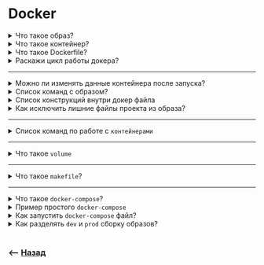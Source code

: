 # Docker

<details>
<summary> Что такое образ?</summary>

![illustration](https://raw.githubusercontent.com/webster6667/documentation/master/documentation-data/illustrations/dd-up.svg)

Набор правил определяющий версию библиотек, порядок запуска команд и структуру папок   

![illustration](https://raw.githubusercontent.com/webster6667/documentation/master/documentation-data/illustrations/dd-down.svg)

</details>

<details>
<summary> Что такое контейнер?</summary>

![illustration](https://raw.githubusercontent.com/webster6667/documentation/master/documentation-data/illustrations/dd-up.svg)

Запущенный изолированный экземпляр образа

![illustration](https://raw.githubusercontent.com/webster6667/documentation/master/documentation-data/illustrations/dd-down.svg)

</details>

<details>
<summary> Что такое Dockerfile?</summary>

![illustration](https://raw.githubusercontent.com/webster6667/documentation/master/documentation-data/illustrations/dd-up.svg)

Файл в котором пишется образ

![illustration](https://raw.githubusercontent.com/webster6667/documentation/master/documentation-data/illustrations/dd-down.svg)

</details>

<details>
<summary> Раскажи цикл работы докера?</summary>

![illustration](https://raw.githubusercontent.com/webster6667/documentation/master/documentation-data/illustrations/dd-up.svg)

🎯 Разработчик пишет или берет готовый образ       
🎯 Образы можно наслаивать друг на друга         
&emsp;&emsp; 👆 Например берем версию ноды, и наслаиваим на нее свои изменения  
  
```dockerfile
# Используем базовый образ node версии 14
FROM node:14

# Установка рабочей директории внутри контейнера
WORKDIR /app   

# Копируем файл package.json из локальной директории в контейнер
COPY package.json .

# Устанавливаем зависимости
RUN npm install

# Копируем все файлы из локальной директории в контейнер
COPY . .

# Определяем порт, который будет использоваться контейнером
EXPOSE 3000

# Команда для запуска приложения внутри контейнера
CMD ["npm", "start"]
```
🎯 Запускает контейнеры из образов      
🎯 Синхронизирует контейнеры по мере необходимости       


![illustration](https://raw.githubusercontent.com/webster6667/documentation/master/documentation-data/illustrations/dd-down.svg)

</details>

---

<details>
<summary> Можно ли изменять данные контейнера после запуска?</summary>

![illustration](https://raw.githubusercontent.com/webster6667/documentation/master/documentation-data/illustrations/dd-up.svg)

Нет, для этого нужно:   
🎯 Остановить контейнер    
🎯 Изменить образ   

![illustration](https://raw.githubusercontent.com/webster6667/documentation/master/documentation-data/illustrations/dd-down.svg)

</details>

<details>
<summary> Список команд с образом?</summary>

![illustration](https://raw.githubusercontent.com/webster6667/documentation/master/documentation-data/illustrations/dd-up.svg)

<details>
<summary> <sup>⭐</sup>❓ Получить список всех образов?</summary>

---

```
docker images   
```

---

</details>

<details>
<summary> <sup>⭐</sup>❓ Как собрать образ?</summary>

---

```
docker build parth/to/dockerfile
```

&emsp;&emsp;&emsp; 🎯 `-t imageName` Даст имя новому образу   

&emsp;&emsp;&emsp; 🎯 `-t imageName:tagname` Даст имя новому образу, и укажет версию(тег)  

---

</details>

<details>
<summary> <sup>⭐</sup>❓ Как удалить образ?</summary>

---


🎯 Удалит по `id`       

```
docker rmi imageId
```

---

🎯 Удалит все имеджи, которые не используються внутри контейнера    
```
`docker image prune`
```
 

---

</details>

![illustration](https://raw.githubusercontent.com/webster6667/documentation/master/documentation-data/illustrations/dd-down.svg)

</details>

<details>
<summary> Список конструкций внутри докер файла</summary>

![illustration](https://raw.githubusercontent.com/webster6667/documentation/master/documentation-data/illustrations/dd-up.svg)

<details>
<summary> <sup>⭐</sup>❓ Как взять стартовый образ?</summary>

---

```dockerfile
FROM image:version   
```
👆 Команда указывающая какой взять образ (По дефолту будет взята latest version)

---

</details>

<details>
<summary> <sup>⭐</sup>❓ Указать папку, куда будет дальше смотреть образ?</summary>

---

```dockerfile
WORKDIR /usr/src/app
```

---

</details>

<details>
<summary> <sup>⭐</sup>❓ Как скопировать данные из локальной папки в докер контейнер?</summary>

---

```dockerfile
COPY . .
```

---

</details>

<details>
<summary> <sup>⭐</sup>❓ Как запустить консольные команды?</summary>

---

🎯 Во время сборки образа   
&emsp;&emsp; 👆 Установка зависимостей  
```dockerfile
RUN npm install 
```

---

🎯 Во время запуска контейнер      
&emsp;&emsp; 👆 Запуск сервера при запуске контейнера   
```dockerfile
CMD ["node", "server.js"]
```

---

</details>

<details>
<summary> <sup>⭐</sup>❓ Как указать порт на котором будет запущен контейнер?</summary>

---

```dockerfile
# Определяем порт, который будет использоваться контейнером
EXPOSE 3000
```

---

</details>

<details>
<summary> <sup>⭐</sup>❓ Как указать <code>env</code> переменную?</summary>

---

```dockerfile
ENV PORT 4000

EXPOSE $PORT
```  
👆 Если не указать `ENV` переменную, по дефолту будет `4000`    
  
<br>

<details>
<summary> <sup>⭐</sup>❓ Как указать <code>ENV</code> переменную при запуске контейнера?</summary>

---

🎯 В консоли напрямую     
```
docker start 3000:3001 -e PORT=3001 -e MOD=dev container id  
```

<br>

🎯 Указать файл с `env` переменными        
```
docker start 3000:3001 --env-file /path container id
```

---

</details>


---

</details>

<details>
<summary> <sup>⭐</sup>❓ Приведи пример простого <code>dockerfile</code></summary>

---

```dockerfile
# Используем базовый образ node версии 14
FROM node:14

# Установка рабочей директории внутри контейнера
WORKDIR /app   

# Копируем файл package.json из локальной директории в контейнер
COPY package.json .

# Устанавливаем зависимости
RUN npm install

# Копируем все файлы из локальной директории в контейнер
COPY . .

# Определяем порт, который будет использоваться контейнером
EXPOSE 3000

# Команда для запуска приложения внутри контейнера
CMD ["npm", "start"]
```

---

</details>


<details>
<summary> <sup>⭐</sup>❓ Как поставить две библиотеки в один образ?</summary>

---

```dockerfile
# Этап 1: Сборка приложения Node.js
FROM node:14 as node_builder

WORKDIR /app

# Копируем файлы package.json и package-lock.json
COPY package*.json ./

# Устанавливаем зависимости Node.js
RUN npm install

# Копируем исходный код приложения
COPY . .

# Собираем приложение Node.js
RUN npm run build

# Этап 2: Использование PHP и Apache
FROM php:7.4-apache

# Копируем собранные файлы Node.js из первого этапа
COPY --from=node_builder /app/dist /var/www/html
```

---

</details>

![illustration](https://raw.githubusercontent.com/webster6667/documentation/master/documentation-data/illustrations/dd-down.svg)

</details>

<details>
<summary> Как исключить лишние файлы проекта из образа?</summary>

![illustration](https://raw.githubusercontent.com/webster6667/documentation/master/documentation-data/illustrations/dd-up.svg)

🎯 Используем `.dockerignore` файл     
🎯 В основном для `node_modules`       

![illustration](https://raw.githubusercontent.com/webster6667/documentation/master/documentation-data/illustrations/dd-down.svg)

</details>

--- 

<details>
<summary> Список команд по работе с <code>контейнерами</code></summary>

![illustration](https://raw.githubusercontent.com/webster6667/documentation/master/documentation-data/illustrations/dd-up.svg)

<details>
<summary> <sup>⭐</sup>❓ Дока по докеру</summary>

---

```
docker run --help
```

---

</details>

<details>
<summary> <sup>⭐</sup>❓ Запустить контейнер на основе образа</summary>

---

```
docker run (imageId || imageName)
```

<details>
<summary> <sup>⭐</sup>❓ По шарить порты</summary>

---

```
docker run (imageId || imageName) -p 3000(wantSeeOnLocal):3000(containerPortOnDocker)  
```

---

</details>

<details>
<summary> <sup>⭐</sup>❓ Флаги</summary>

---


&emsp;&emsp; 🎯 `-d` detached запуск контейнера, без погружения внутрь   

&emsp;&emsp; 🎯 `-name` Задать нормальное имя контейнеру

&emsp;&emsp; 🎯 `--rm` Удалить контейнер из списка, как только он остановиться   

&emsp;&emsp; 🎯 `-e name=value` env переменные  
&emsp;&emsp;&emsp;&emsp; 👆 Указываються по очереди `... -e name=value -e name=value...`

&emsp;&emsp; 🎯 `--env-file /path` путь к файлу с env переменными

---

</details>

---

</details>

<details>
<summary> <sup>⭐</sup>❓ Показать список запущенных контейнеров</summary>

---

```
docker ps
```

<details>
<summary> <sup>⭐</sup>❓ Показать даже не запущенные</summary>

---

```
docker ps -a   
```

---

</details>

---

</details>

<details>
<summary> <sup>⭐</sup>❓ Удалить контейнер по <code>id</code></summary>

---

```
docker rm containerId
```

---

</details>

<details>
<summary> <sup>⭐</sup>❓ Удалить все не запущенные контейнеры</summary>

---

```
docker container prune
```

---

</details>

<details>
<summary> <sup>⭐</sup>❓ Остановить запущенный контейнер по <code>id</code></summary>

---

```
docker stop containerId
```

---

</details>

<details>
<summary> <sup>⭐</sup>❓ Посмотреть операции в контейнере</summary>

---

```
docker logs containerId
```

---

</details>

<details>
<summary> <sup>⭐</sup>❓ Как запустить консольную команду внутри запущенного контейнера</summary>

---

```
docker exec <containerId> ls -l /app
```

---

</details>

<details>
<summary> <sup>⭐</sup>❓ Как зайти в докер контейнер для длительных консольных операций?</summary>

---

```
docker attach containerId
ls -a
```

---

</details>


![illustration](https://raw.githubusercontent.com/webster6667/documentation/master/documentation-data/illustrations/dd-down.svg)

</details>   

---

<details>
<summary> Что такое <code>volume</code></summary>

![illustration](https://raw.githubusercontent.com/webster6667/documentation/master/documentation-data/illustrations/dd-up.svg)

Это ячейка памяти, которая монтируется к контейнеру при запуске, для хранения каких либо файлов  

<details>
<summary> <sup>⭐</sup>❓ Для чего это нужно? Почему бы не хранить файлы в контейнере?</summary>

---

🎯 Несет больше нагрузки на докер      
🎯 При перезапуске контейнера, файлы в нем будут стерты       


---

</details>  
  


![illustration](https://raw.githubusercontent.com/webster6667/documentation/master/documentation-data/illustrations/dd-down.svg)

</details>

---

<details>
<summary> Что такое <code>makefile</code>?</summary>

![illustration](https://raw.githubusercontent.com/webster6667/documentation/master/documentation-data/illustrations/dd-up.svg)

Список шорт команд докера, на подобии `script` в `package.json`    

<br>

🎯 `makefile`
```makefile
run:
    docker start 3000:3001
```

<br>

🎯 Запуск команд из `makefile`
```
make run
```

![illustration](https://raw.githubusercontent.com/webster6667/documentation/master/documentation-data/illustrations/dd-down.svg)

</details>

---

<details>
<summary> Что такое <code>docker-compose</code>?</summary>

![illustration](https://raw.githubusercontent.com/webster6667/documentation/master/documentation-data/illustrations/dd-up.svg)

Файл в котором можно лаконично описать и связать между собой список контейнеров

![illustration](https://raw.githubusercontent.com/webster6667/documentation/master/documentation-data/illustrations/dd-down.svg)

</details>

<details>
<summary> Пример простого <code>docker-compose</code></summary>

![illustration](https://raw.githubusercontent.com/webster6667/documentation/master/documentation-data/illustrations/dd-up.svg)

```
version: "3.8" // версия docker-compose

volumes:
    my_volume:
    
services:
    myFirstApp:
        image: imageName
        build: pathToDirWithImageOnLocal
        //используем либо image либо build
        
        context: . // Папка относительно которой будет искать docker-compose
        dockerfile: Dockerfile // имя искомого докер файла(по дефолту Dockerfile)
        
        restart: always //Перезапускать докер заново при рестарте PC
        enviroment:
            - PORT=4000
         
        ports:
            - "3000:3000"    
        volumes: 
            - my_volume: /path/to/volume/data
        
        command: node app.js // команды которые будут выполнены (во време сборки образа или контейнера)
        
        //Список команд
        command: > 
        sh -c "sleep 20s && npm start"
        
        depends_on: // myFirstApp запуститься только после запуска контейнера db
            - db
            
        stdin_open: true, // когда вам нужно работать над проектом вне контейнера Docker.

        tty: true // когда вам нужно работать над проектом внутри контейнера Docker.
    
    db:
        image: postgres
        
```

![illustration](https://raw.githubusercontent.com/webster6667/documentation/master/documentation-data/illustrations/dd-down.svg)

</details>

<details>
<summary> Как запустить <code>docker-compose</code> файл?</summary>

![illustration](https://raw.githubusercontent.com/webster6667/documentation/master/documentation-data/illustrations/dd-up.svg)

```
docker-compose up -d
```

<details>
<summary> <sup>⭐</sup>❓ Как пересоздать контейнеры при запуске?</summary>

---

```
docker-compose up -d --force-recreate
```

---

</details>

![illustration](https://raw.githubusercontent.com/webster6667/documentation/master/documentation-data/illustrations/dd-down.svg)

</details>

<details>
<summary> Как разделять <code>dev</code> и <code>prod</code> сборку образов?</summary>

![illustration](https://raw.githubusercontent.com/webster6667/documentation/master/documentation-data/illustrations/dd-up.svg)

Обычно разбивают на два файла, и запускают через `makefile`

```
docker-compose.dev.yml   
docker-compose.prod.yml   
```


`.env`
```
MYSQLDB_USER=alex
MYSQLDB_ROOT_PASSWORD=123456
MYSQLDB_DATABASE=test
MYSQLDB_LOCAL_PORT=3307
MYSQLDB_DOCKER_PORT=3306

NODE_LOCAL_PORT=6868
NODE_DOCKER_PORT=8080

REACT_LOCAL_PORT=3005
REACT_DOCKER_PORT=3005
```

```makefile
ifneq (,$(wildcard ./.env))
    include .env
    export
endif

DEV_DOCKERFILE=docker-compose.dev.yml
PROD_DOCKERFILE=docker-compose.prod.yml

up: ## Запуск контейнера
	@docker-compose -f $(DEV_DOCKERFILE) up -d mysql_server

down: ## Остановка контейнера
	@docker-compose -f $(DEV_DOCKERFILE) down

up-prod: ## Запуск контейнера
	@docker-compose -f $(PROD_DOCKERFILE) up
```

![illustration](https://raw.githubusercontent.com/webster6667/documentation/master/documentation-data/illustrations/dd-down.svg)

</details>

<br>

### ⟵ **<a href="../../readme.md">Назад</a>**